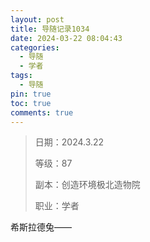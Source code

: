 ```yaml
---
layout: post
title: 导随记录1034
date: 2024-03-22 08:04:43
categories:
  - 导随
  - 学者
tags:
  - 导随
pin: true
toc: true
comments: true
---
```

> 日期：2024.3.22
>
> 等级：87
>
> 副本：创造环境极北造物院
>
> 职业：学者

希斯拉德兔——